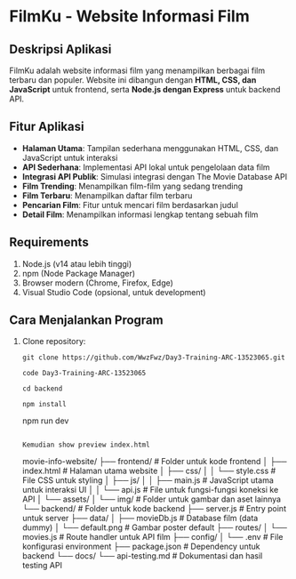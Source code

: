 # FilmKu - Website Informasi Film

## Deskripsi Aplikasi
FilmKu adalah website informasi film yang menampilkan berbagai film terbaru dan populer. Website ini dibangun dengan **HTML, CSS, dan JavaScript** untuk frontend, serta **Node.js dengan Express** untuk backend API.

## Fitur Aplikasi
- **Halaman Utama**: Tampilan sederhana menggunakan HTML, CSS, dan JavaScript untuk interaksi
- **API Sederhana**: Implementasi API lokal untuk pengelolaan data film
- **Integrasi API Publik**: Simulasi integrasi dengan The Movie Database API
- **Film Trending**: Menampilkan film-film yang sedang trending
- **Film Terbaru**: Menampilkan daftar film terbaru
- **Pencarian Film**: Fitur untuk mencari film berdasarkan judul
- **Detail Film**: Menampilkan informasi lengkap tentang sebuah film

## Requirements
1. Node.js (v14 atau lebih tinggi)
2. npm (Node Package Manager)
3. Browser modern (Chrome, Firefox, Edge)
4. Visual Studio Code (opsional, untuk development)

## Cara Menjalankan Program
1. Clone repository:
   ```
   git clone https://github.com/WwzFwz/Day3-Training-ARC-13523065.git
   ```
    ```
    code Day3-Training-ARC-13523065
    ```

    ```
    cd backend
    ```
    ```
    npm install
    ```
    npm run dev
    ```

    Kemudian show preview index.html 

    ```
    movie-info-website/
    ├── frontend/                  # Folder untuk kode frontend
    │   ├── index.html             # Halaman utama website
    │   ├── css/
    │   │   └── style.css          # File CSS untuk styling
    │   ├── js/
    │   │   ├── main.js            # JavaScript utama untuk interaksi UI
    │   │   └── api.js             # File untuk fungsi-fungsi koneksi ke API
    │   └── assets/
    │       └── img/               # Folder untuk gambar dan aset lainnya
    └── backend/                   # Folder untuk kode backend
        ├── server.js              # Entry point untuk server
        ├── data/
        │   ├── movieDb.js         # Database film (data dummy)
        │   └── default.png        # Gambar poster default
        ├── routes/
        │   └── movies.js          # Route handler untuk API film
        ├── config/
        │   └── .env               # File konfigurasi environment
        ├── package.json           # Dependency untuk backend
        └── docs/
            └── api-testing.md     # Dokumentasi dan hasil testing API
    ```